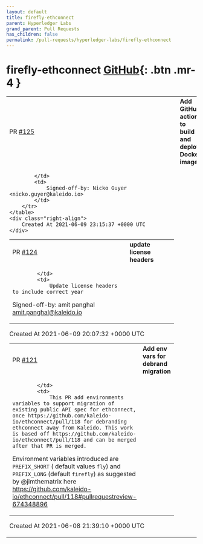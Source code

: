 ```yaml
---
layout: default
title: firefly-ethconnect
parent: Hyperledger Labs
grand_parent: Pull Requests
has_children: false
permalink: /pull-requests/hyperledger-labs/firefly-ethconnect
---
```


# firefly-ethconnect <span class="fs-3 right-align">[GitHub](https://github.com/hyperledger-labs/firefly-ethconnect){: .btn .mr-4 }</span>


<div>
    <table>
        <tr>
            <td>
                PR <a href="https://github.com/hyperledger-labs/firefly-ethconnect/pull/125" class=".btn">#125</a>
            </td>
            <td>
                <b>
                    Add GitHub action to build and deploy Docker images
                </b>
            </td>
        </tr>
        <tr>
            <td>
                
            </td>
            <td>
                Signed-off-by: Nicko Guyer <nicko.guyer@kaleido.io>
            </td>
        </tr>
    </table>
    <div class="right-align">
        Created At 2021-06-09 23:15:37 +0000 UTC
    </div>
</div>

<div>
    <table>
        <tr>
            <td>
                PR <a href="https://github.com/hyperledger-labs/firefly-ethconnect/pull/124" class=".btn">#124</a>
            </td>
            <td>
                <b>
                    update license headers
                </b>
            </td>
        </tr>
        <tr>
            <td>
                
            </td>
            <td>
                Update license headers to include correct year
Signed-off-by: amit panghal <amit.panghal@kaleido.io>
            </td>
        </tr>
    </table>
    <div class="right-align">
        Created At 2021-06-09 20:07:32 +0000 UTC
    </div>
</div>

<div>
    <table>
        <tr>
            <td>
                PR <a href="https://github.com/hyperledger-labs/firefly-ethconnect/pull/121" class=".btn">#121</a>
            </td>
            <td>
                <b>
                    Add env vars for debrand migration
                </b>
            </td>
        </tr>
        <tr>
            <td>
                
            </td>
            <td>
                This PR add environments variables to support migration of existing public API spec for ethconnect, once https://github.com/kaleido-io/ethconnect/pull/118 for debranding ethconnect away from Kaleido. This work is based off https://github.com/kaleido-io/ethconnect/pull/118 and can be merged after that PR is merged. 

Environment variables introduced are `PREFIX_SHORT` ( default values `fly`) and `PREFIX_LONG` (default `firefly`) 
as suggested by @jimthematrix here https://github.com/kaleido-io/ethconnect/pull/118#pullrequestreview-674348896
            </td>
        </tr>
    </table>
    <div class="right-align">
        Created At 2021-06-08 21:39:10 +0000 UTC
    </div>
</div>

